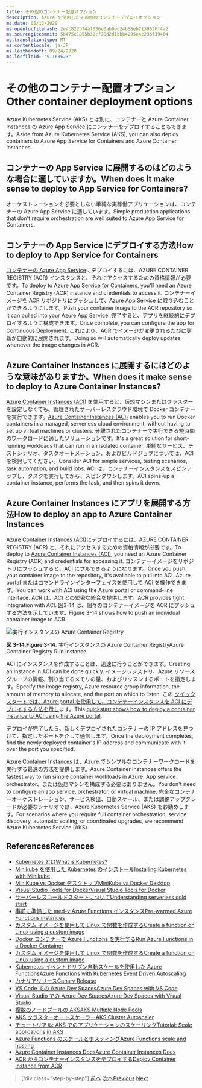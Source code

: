 ```yaml
---
title: その他のコンテナー配置オプション
description: Azure を使用したその他のコンテナーデプロイオプション
ms.date: 05/13/2020
ms.openlocfilehash: 2eac822b74af636e0ab0ed24b58eb7139526f4a2
ms.sourcegitcommit: 5b475c1855b32cf78d2d1bbb4295e4c236f39464
ms.translationtype: MT
ms.contentlocale: ja-JP
ms.lasthandoff: 09/24/2020
ms.locfileid: "91163623"
---
```

# <a name="other-container-deployment-options"></a><span data-ttu-id="9bc02-103">その他のコンテナー配置オプション</span><span class="sxs-lookup"><span data-stu-id="9bc02-103">Other container deployment options</span></span>

<span data-ttu-id="9bc02-104">Azure Kubernetes Service (AKS) とは別に、コンテナーと Azure Container Instances の Azure App Service にコンテナーをデプロイすることもできます。</span><span class="sxs-lookup"><span data-stu-id="9bc02-104">Aside from Azure Kubernetes Service (AKS), you can also deploy containers to Azure App Service for Containers and Azure Container Instances.</span></span>

## <a name="when-does-it-make-sense-to-deploy-to-app-service-for-containers"></a><span data-ttu-id="9bc02-105">コンテナーの App Service に展開するのはどのような場合に適していますか。</span><span class="sxs-lookup"><span data-stu-id="9bc02-105">When does it make sense to deploy to App Service for Containers?</span></span>

<span data-ttu-id="9bc02-106">オーケストレーションを必要としない単純な実稼働アプリケーションは、コンテナーの Azure App Service に適しています。</span><span class="sxs-lookup"><span data-stu-id="9bc02-106">Simple production applications that don't require orchestration are well suited to Azure App Service for Containers.</span></span>

## <a name="how-to-deploy-to-app-service-for-containers"></a><span data-ttu-id="9bc02-107">コンテナーの App Service にデプロイする方法</span><span class="sxs-lookup"><span data-stu-id="9bc02-107">How to deploy to App Service for Containers</span></span>

<span data-ttu-id="9bc02-108">[コンテナーの Azure App Service](https://azure.microsoft.com/services/app-service/containers/)にデプロイするには、AZURE CONTAINER REGISTRY (ACR) インスタンスと、それにアクセスするための資格情報が必要です。</span><span class="sxs-lookup"><span data-stu-id="9bc02-108">To deploy to [Azure App Service for Containers](https://azure.microsoft.com/services/app-service/containers/), you'll need an Azure Container Registry (ACR) instance and credentials to access it.</span></span> <span data-ttu-id="9bc02-109">コンテナーイメージを ACR リポジトリにプッシュして、Azure App Service に取り込むことができるようにします。</span><span class="sxs-lookup"><span data-stu-id="9bc02-109">Push your container image to the ACR repository so it can pulled into your Azure App Service.</span></span> <span data-ttu-id="9bc02-110">完了すると、アプリを継続的にデプロイするように構成できます。</span><span class="sxs-lookup"><span data-stu-id="9bc02-110">Once complete, you can configure the app for Continuous Deployment.</span></span> <span data-ttu-id="9bc02-111">これにより、ACR でイメージが変更されるたびに更新が自動的に展開されます。</span><span class="sxs-lookup"><span data-stu-id="9bc02-111">Doing so will automatically deploy updates whenever the image changes in ACR.</span></span>

## <a name="when-does-it-make-sense-to-deploy-to-azure-container-instances"></a><span data-ttu-id="9bc02-112">Azure Container Instances に展開するにはどのような意味がありますか。</span><span class="sxs-lookup"><span data-stu-id="9bc02-112">When does it make sense to deploy to Azure Container Instances?</span></span>

<span data-ttu-id="9bc02-113">[Azure Container Instances (ACI)](https://azure.microsoft.com/services/container-instances/) を使用すると、仮想マシンまたはクラスターを設定しなくても、管理されたサーバーレスクラウド環境で Docker コンテナーを実行できます。</span><span class="sxs-lookup"><span data-stu-id="9bc02-113">[Azure Container Instances (ACI)](https://azure.microsoft.com/services/container-instances/) enables you to run Docker containers in a managed, serverless cloud environment, without having to set up virtual machines or clusters.</span></span> <span data-ttu-id="9bc02-114">分離されたコンテナーで実行できる短時間のワークロードに適したソリューションです。</span><span class="sxs-lookup"><span data-stu-id="9bc02-114">It's a great solution for short-running workloads that can run in an isolated container.</span></span> <span data-ttu-id="9bc02-115">単純なサービス、テストシナリオ、タスクオートメーション、およびビルドジョブについては、ACI を検討してください。</span><span class="sxs-lookup"><span data-stu-id="9bc02-115">Consider ACI for simple services, testing scenarios, task automation, and build jobs.</span></span> <span data-ttu-id="9bc02-116">ACI は、コンテナーインスタンスをスピンアップし、タスクを実行してから、スピンダウンします。</span><span class="sxs-lookup"><span data-stu-id="9bc02-116">ACI spins-up a container instance, performs the task, and then spins it down.</span></span>

## <a name="how-to-deploy-an-app-to-azure-container-instances"></a><span data-ttu-id="9bc02-117">Azure Container Instances にアプリを展開する方法</span><span class="sxs-lookup"><span data-stu-id="9bc02-117">How to deploy an app to Azure Container Instances</span></span>

<span data-ttu-id="9bc02-118">[Azure Container Instances (ACI)](/azure/container-instances/)にデプロイするには、AZURE CONTAINER REGISTRY (ACR) と、それにアクセスするための資格情報が必要です。</span><span class="sxs-lookup"><span data-stu-id="9bc02-118">To deploy to [Azure Container Instances (ACI)](/azure/container-instances/), you need an Azure Container Registry (ACR) and credentials for accessing it.</span></span> <span data-ttu-id="9bc02-119">コンテナーイメージをリポジトリにプッシュすると、ACI にプルできるようになります。</span><span class="sxs-lookup"><span data-stu-id="9bc02-119">Once you push your container image to the repository, it's available to pull into ACI.</span></span> <span data-ttu-id="9bc02-120">Azure portal またはコマンドラインインターフェイスを使用して ACI を操作できます。</span><span class="sxs-lookup"><span data-stu-id="9bc02-120">You can work with ACI using the Azure portal or command-line interface.</span></span> <span data-ttu-id="9bc02-121">ACR は、ACI との緊密な統合を提供します。</span><span class="sxs-lookup"><span data-stu-id="9bc02-121">ACR provides tight integration with ACI.</span></span> <span data-ttu-id="9bc02-122">図3-14 は、個々のコンテナーイメージを ACR にプッシュする方法を示しています。</span><span class="sxs-lookup"><span data-stu-id="9bc02-122">Figure 3-14 shows how to push an individual container image to ACR.</span></span>

![実行インスタンスの Azure Container Registry](./media/acr-runinstance-contextmenu.png)

<span data-ttu-id="9bc02-124">**図 3-14**.</span><span class="sxs-lookup"><span data-stu-id="9bc02-124">**Figure 3-14**.</span></span> <span data-ttu-id="9bc02-125">実行インスタンスの Azure Container Registry</span><span class="sxs-lookup"><span data-stu-id="9bc02-125">Azure Container Registry Run Instance</span></span>

<span data-ttu-id="9bc02-126">ACI にインスタンスを作成することは、迅速に行うことができます。</span><span class="sxs-lookup"><span data-stu-id="9bc02-126">Creating an instance in ACI can be done quickly.</span></span> <span data-ttu-id="9bc02-127">イメージレジストリ、Azure リソースグループの情報、割り当てるメモリの量、およびリッスンするポートを指定します。</span><span class="sxs-lookup"><span data-stu-id="9bc02-127">Specify the image registry, Azure resource group information, the amount of memory to allocate, and the port on which to listen.</span></span> <span data-ttu-id="9bc02-128">この [クイックスタートでは、Azure portal を使用して、コンテナーインスタンスを ACI にデプロイする方法を示し](/azure/container-instances/container-instances-quickstart-portal)ます。</span><span class="sxs-lookup"><span data-stu-id="9bc02-128">This [quickstart shows how to deploy a container instance to ACI using the Azure portal](/azure/container-instances/container-instances-quickstart-portal).</span></span>

<span data-ttu-id="9bc02-129">デプロイが完了したら、新しくデプロイされたコンテナーの IP アドレスを見つけて、指定したポートを介して通信します。</span><span class="sxs-lookup"><span data-stu-id="9bc02-129">Once the deployment completes, find the newly deployed container's IP address and communicate with it over the port you specified.</span></span>

<span data-ttu-id="9bc02-130">Azure Container Instances は、Azure でシンプルなコンテナーワークロードを実行する最速の方法を提供します。</span><span class="sxs-lookup"><span data-stu-id="9bc02-130">Azure Container Instances offers the fastest way to run simple container workloads in Azure.</span></span> <span data-ttu-id="9bc02-131">App service、orchestrator、または仮想マシンを構成する必要はありません。</span><span class="sxs-lookup"><span data-stu-id="9bc02-131">You don't need to configure an app service, orchestrator, or virtual machine.</span></span> <span data-ttu-id="9bc02-132">完全なコンテナーオーケストレーション、サービス検出、自動スケール、または調整アップグレードが必要なシナリオでは、Azure Kubernetes Service (AKS) をお勧めします。</span><span class="sxs-lookup"><span data-stu-id="9bc02-132">For scenarios where you require full container orchestration, service discovery, automatic scaling, or coordinated upgrades, we recommend Azure Kubernetes Service (AKS).</span></span>

## <a name="references"></a><span data-ttu-id="9bc02-133">References</span><span class="sxs-lookup"><span data-stu-id="9bc02-133">References</span></span>

- [<span data-ttu-id="9bc02-134">Kubernetes とは</span><span class="sxs-lookup"><span data-stu-id="9bc02-134">What is Kubernetes?</span></span>](https://blog.newrelic.com/engineering/what-is-kubernetes/)
- [<span data-ttu-id="9bc02-135">Minikube を使用した Kubernetes のインストール</span><span class="sxs-lookup"><span data-stu-id="9bc02-135">Installing Kubernetes with Minikube</span></span>](https://kubernetes.io/docs/setup/learning-environment/minikube/)
- [<span data-ttu-id="9bc02-136">MiniKube vs Docker デスクトップ</span><span class="sxs-lookup"><span data-stu-id="9bc02-136">MiniKube vs Docker Desktop</span></span>](https://medium.com/containers-101/local-kubernetes-for-windows-minikube-vs-docker-desktop-25a1c6d3b766)
- [<span data-ttu-id="9bc02-137">Visual Studio Tools for Docker</span><span class="sxs-lookup"><span data-stu-id="9bc02-137">Visual Studio Tools for Docker</span></span>](/dotnet/standard/containerized-lifecycle-architecture/design-develop-containerized-apps/visual-studio-tools-for-docker)
- [<span data-ttu-id="9bc02-138">サーバーレスコールドスタートについて</span><span class="sxs-lookup"><span data-stu-id="9bc02-138">Understanding serverless cold start</span></span>](https://azure.microsoft.com/blog/understanding-serverless-cold-start/)
- [<span data-ttu-id="9bc02-139">事前に準備した med-v Azure Functions インスタンス</span><span class="sxs-lookup"><span data-stu-id="9bc02-139">Pre-warmed Azure Functions instances</span></span>](/azure/azure-functions/functions-premium-plan#pre-warmed-instances)
- [<span data-ttu-id="9bc02-140">カスタム イメージを使用して Linux で関数を作成する</span><span class="sxs-lookup"><span data-stu-id="9bc02-140">Create a function on Linux using a custom image</span></span>](/azure/azure-functions/functions-create-function-linux-custom-image)
- [<span data-ttu-id="9bc02-141">Docker コンテナーで Azure Functions を実行する</span><span class="sxs-lookup"><span data-stu-id="9bc02-141">Run Azure Functions in a Docker Container</span></span>](https://markheath.net/post/azure-functions-docker)
- [<span data-ttu-id="9bc02-142">カスタム イメージを使用して Linux で関数を作成する</span><span class="sxs-lookup"><span data-stu-id="9bc02-142">Create a function on Linux using a custom image</span></span>](/azure/azure-functions/functions-create-function-linux-custom-image)
- [<span data-ttu-id="9bc02-143">Kubernetes イベントドリブン自動スケールを使用した Azure Functions</span><span class="sxs-lookup"><span data-stu-id="9bc02-143">Azure Functions with Kubernetes Event Driven Autoscaling</span></span>](/azure/azure-functions/functions-kubernetes-keda)
- [<span data-ttu-id="9bc02-144">カナリアリリース</span><span class="sxs-lookup"><span data-stu-id="9bc02-144">Canary Release</span></span>](https://martinfowler.com/bliki/CanaryRelease.html)
- [<span data-ttu-id="9bc02-145">VS Code での Azure Dev Spaces</span><span class="sxs-lookup"><span data-stu-id="9bc02-145">Azure Dev Spaces with VS Code</span></span>](/azure/dev-spaces/quickstart-netcore)
- [<span data-ttu-id="9bc02-146">Visual Studio での Azure Dev Spaces</span><span class="sxs-lookup"><span data-stu-id="9bc02-146">Azure Dev Spaces with Visual Studio</span></span>](/azure/dev-spaces/quickstart-netcore-visualstudio)
- [<span data-ttu-id="9bc02-147">複数のノードプールの AKS</span><span class="sxs-lookup"><span data-stu-id="9bc02-147">AKS Multiple Node Pools</span></span>](/azure/aks/use-multiple-node-pools)
- [<span data-ttu-id="9bc02-148">AKS クラスターオートスケーラー</span><span class="sxs-lookup"><span data-stu-id="9bc02-148">AKS Cluster Autoscaler</span></span>](/azure/aks/cluster-autoscaler)
- [<span data-ttu-id="9bc02-149">チュートリアル: AKS でのアプリケーションのスケーリング</span><span class="sxs-lookup"><span data-stu-id="9bc02-149">Tutorial: Scale applications in AKS</span></span>](/azure/aks/tutorial-kubernetes-scale)
- [<span data-ttu-id="9bc02-150">Azure Functions のスケールとホスティング</span><span class="sxs-lookup"><span data-stu-id="9bc02-150">Azure Functions scale and hosting</span></span>](/azure/azure-functions/functions-scale)
- [<span data-ttu-id="9bc02-151">Azure Container Instances Docs</span><span class="sxs-lookup"><span data-stu-id="9bc02-151">Azure Container Instances Docs</span></span>](/azure/container-instances/)
- [<span data-ttu-id="9bc02-152">ACR からコンテナーインスタンスをデプロイする</span><span class="sxs-lookup"><span data-stu-id="9bc02-152">Deploy Container Instance from ACR</span></span>](/azure/container-instances/container-instances-using-azure-container-registry#deploy-with-azure-portal)

>[!div class="step-by-step"]
><span data-ttu-id="9bc02-153">[前へ](scale-containers-serverless.md)
>[次へ](communication-patterns.md)</span><span class="sxs-lookup"><span data-stu-id="9bc02-153">[Previous](scale-containers-serverless.md)
[Next](communication-patterns.md)</span></span>
